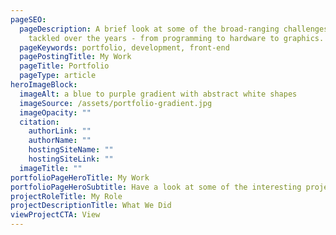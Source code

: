 ```yaml
---
pageSEO:
  pageDescription: A brief look at some of the broad-ranging challenges I've
    tackled over the years - from programming to hardware to graphics.
  pageKeywords: portfolio, development, front-end
  pagePostingTitle: My Work
  pageTitle: Portfolio
  pageType: article
heroImageBlock:
  imageAlt: a blue to purple gradient with abstract white shapes
  imageSource: /assets/portfolio-gradient.jpg
  imageOpacity: ""
  citation:
    authorLink: ""
    authorName: ""
    hostingSiteName: ""
    hostingSiteLink: ""
  imageTitle: ""
portfolioPageHeroTitle: My Work
portfolioPageHeroSubtitle: Have a look at some of the interesting projects I've been a part of!
projectRoleTitle: My Role
projectDescriptionTitle: What We Did
viewProjectCTA: View
---
```

